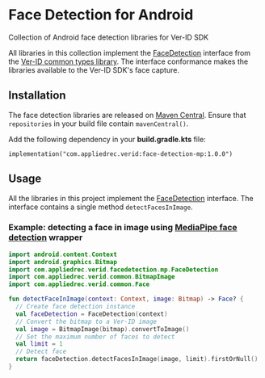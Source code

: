 # Face Detection for Android

Collection of Android face detection libraries for Ver-ID SDK

All libraries in this collection implement the [FaceDetection](https://github.com/AppliedRecognition/Ver-ID-Common-Types-Android/blob/main/lib/src/main/java/com/appliedrec/verid/common/FaceDetection.kt) interface from the [Ver-ID common types library](https://github.com/AppliedRecognition/Ver-ID-Common-Types-Android). 
The interface conformance makes the libraries available to the Ver-ID SDK's face capture.

## Installation

The face detection libraries are released on [Maven Central](https://central.sonatype.com). Ensure that `repositories` in your build file contain `mavenCentral()`.

Add the following dependency in your **build.gradle.kts** file:

```
implementation("com.appliedrec.verid:face-detection-mp:1.0.0")
```

## Usage

All the libraries in this project implement the [FaceDetection](https://github.com/AppliedRecognition/Ver-ID-Common-Types-Android/blob/main/lib/src/main/java/com/appliedrec/verid/common/FaceDetection.kt) interface. The interface contains a single method `detectFacesInImage`.

### Example: detecting a face in image using [MediaPipe face detection](https://developers.google.com/mediapipe/solutions/vision/face_detector/android) wrapper

```kotlin
import android.content.Context
import android.graphics.Bitmap
import com.appliedrec.verid.facedetection.mp.FaceDetection
import com.appliedrec.verid.common.BitmapImage
import com.appliedrec.verid.common.Face

fun detectFaceInImage(context: Context, image: Bitmap) -> Face? {
  // Create face detection instance
  val faceDetection = FaceDetection(context)
  // Convert the bitmap to a Ver-ID image
  val image = BitmapImage(bitmap).convertToImage()
  // Set the maximum number of faces to detect
  val limit = 1
  // Detect face
  return faceDetection.detectFacesInImage(image, limit).firstOrNull()
}
```
